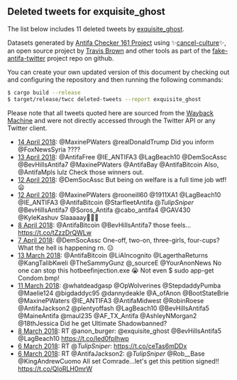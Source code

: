 ## Deleted tweets for exquisite_ghost

The list below includes 11 deleted tweets by
[exquisite_ghost](https://twitter.com/exquisite_ghost).



Datasets generated by [Antifa Checker 161 Project](https://twitter.com/antifacheck161) using ✨[cancel-culture](https://github.com/travisbrown/cancel-culture)✨, an open source project by 
[Travis Brown](https://twitter.com/travisbrown) and other tools as part of the 
[fake-antifa-twitter](https://github.com/antifacheck161/fake-antifa-twitter) project repo on github.

You can create your own updated version of this document by checking out and configuring the
repository and then running the following commands:

```bash
$ cargo build --release
$ target/release/twcc deleted-tweets --report exquisite_ghost
```

Please note that all tweets quoted here are sourced from the
[Wayback Machine](https://web.archive.org) and were not directly accessed through the Twitter API or
any Twitter client.

* [14 April 2018](https://web.archive.org/web/20180414033522/https://twitter.com/exquisite_ghost/status/984998521899290624): @MaxinePWaters @realDonaldTrump Did you inform @FoxNewsSyria ???? <!--984998521899290624-->
* [13 April 2018](https://web.archive.org/web/20180413115645/https://twitter.com/exquisite_ghost/status/984762311255740417): @AntifaFree @IE_ANTIFA3 @LagBeach10 @DemSocAssc @BevHillsAntifa7 @MaxinePWaters @AntifaBay @AntifaBitcoin Also, @AntifaMpls lulz Check those winners out. <!--984762311255740417-->
* [12 April 2018](https://web.archive.org/web/20180412110004/https://twitter.com/exquisite_ghost/status/984385658558050304): @DemSocAssc But being on welfare is a full time job wtf! 😦 <!--984385658558050304-->
* [12 April 2018](https://web.archive.org/web/20180412041853/https://twitter.com/exquisite_ghost/status/984284697479012352): @MaxinePWaters @rooneill60 @1911XA1 @LagBeach10 @IE_ANTIFA3 @AntifaBitcoin @StarfleetAntifa @_TulipSniper_ @BevHillsAntifa7 @Soros_Antifa @cabo_antifa4 @GAV430 @KyleKashuv Slaaaaay💍💄💋 <!--984284697479012352-->
* [ 8 April 2018](https://web.archive.org/web/20180408201213/https://twitter.com/exquisite_ghost/status/983075060205441024): @AntifaBitcoin @BevHillsAntifa7 those feels... https://t.co/tZzzDrQWLw <!--983075060205441024-->
* [ 7 April 2018](https://web.archive.org/web/20180407123755/https://twitter.com/exquisite_ghost/status/982598343997128709): @DemSocAssc One-off, two-on, three-girls, four-cups?  What the hell is happening rn. 😐 <!--982598343997128709-->
* [13 March 2018](https://web.archive.org/web/20180313021200/https://twitter.com/exquisite_ghost/status/973381130262142976): @AntifaBitcoin @LiAIncognito @LagerthaReturns @KangTalibKweli @TheSammyGunz @_sourceE @YourAnonNews No one can stop this hotbeefinjection.exe 😭  Not even $ sudo app-get Condom.bmp! <!--973381130262142976-->
* [11 March 2018](https://web.archive.org/web/20180311052829/https://twitter.com/exquisite_ghost/status/972705801201741824): @whatdeadgasp @OpWoIverines @StepdaddyPumba @Maelie124 @bigdaddyc95 @dannydeakle @A_ofAnon @BootStateBrie @MaxinePWaters @IE_ANTIFA3 @AntifaMidwest @RobinRoese @AntifaJackson2 @plentyoffash @LagBeach10 @BevHillsAntifa5 @MaineAntifa @maul235 @AF_TX_Antifa @AshleyNMorgan2 @18thJessica Did he get Ultimate Shadowbanned? <!--972705801201741824-->
* [ 8 March 2018](https://web.archive.org/web/20180308003732/https://twitter.com/exquisite_ghost/status/971545417631531008): RT @anon_burger: @exquisite_ghost @BevHillsAntifa5 @LagBeach10  https://t.co/Ied0fpIhwp <!--971545417631531008-->
* [ 6 March 2018](https://web.archive.org/web/20180306214727/https://twitter.com/exquisite_ghost/status/971140226914619395): RT @_TulipSniper_: https://t.co/ceTas6mDDx <!--971140226914619395-->
* [ 6 March 2018](https://web.archive.org/web/20180306212236/https://twitter.com/exquisite_ghost/status/971133973203226624): RT @AntifaJackson2: @_TulipSniper_ @Rob__Base @KingAndrewCuomo All set Comrade...let's get this petition signed!! https://t.co/QloRLH0mrW <!--971133973203226624-->
